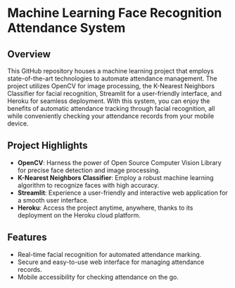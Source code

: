 # Machine Learning Face Recognition Attendance System

## Overview

This GitHub repository houses a machine learning project that employs state-of-the-art technologies to automate attendance management. The project utilizes OpenCV for image processing, the K-Nearest Neighbors Classifier for facial recognition, Streamlit for a user-friendly interface, and Heroku for seamless deployment. With this system, you can enjoy the benefits of automatic attendance tracking through facial recognition, all while conveniently checking your attendance records from your mobile device.

## Project Highlights

- **OpenCV**: Harness the power of Open Source Computer Vision Library for precise face detection and image processing.
- **K-Nearest Neighbors Classifier**: Employ a robust machine learning algorithm to recognize faces with high accuracy.
- **Streamlit**: Experience a user-friendly and interactive web application for a smooth user interface.
- **Heroku**: Access the project anytime, anywhere, thanks to its deployment on the Heroku cloud platform.

## Features

- Real-time facial recognition for automated attendance marking.
- Secure and easy-to-use web interface for managing attendance records.
- Mobile accessibility for checking attendance on the go.

